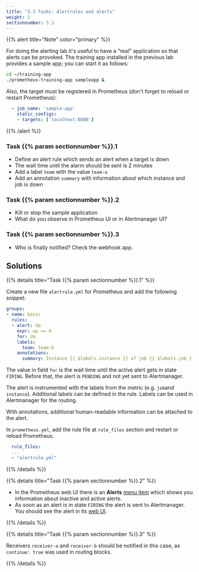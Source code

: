 ```yaml
---
title: "3.3 Tasks: Alertrules and alerts"
weight: 2
sectionnumber: 3.3
---
```


{{% alert title="Note" color="primary" %}}

For doing the alerting lab it's useful to have a "real" application so that alerts can be provoked. The training app installed in the previous lab provides a sample app; you can start it as follows:

```bash
cd ~/training-app
./prometheus-training-app sampleapp &
```

Also, the target must be registered in Prometheus (don't forget to reload or restart Prometheus):

```yaml
  - job_name: 'sample-app'
    static_configs:
    - targets: ['localhost:8080']
```

{{% /alert %}}

### Task {{% param sectionnumber %}}.1

* Define an alert rule which sends an alert when a target is down
* The wait time until the alarm should be sent is 2 minutes
* Add a label `team` with the value `team-a`
* Add an annotation `summary` with information about which instance and job is down

### Task {{% param sectionnumber %}}.2

* Kill or stop the sample application
* What do you observe in Prometheus UI or in Alertmanager UI?

### Task {{% param sectionnumber %}}.3

* Who is finally notified? Check the webhook app.

## Solutions

{{% details title="Task {{% param sectionnumber %}}.1" %}}

Create a new file `alertrule.yml` for Prometheus and add the following snippet:

```yaml
groups:
- name: basic
  rules:
  - alert: Up
    expr: up == 0
    for: 2m
    labels:
      team: team-b
    annotations:
      summary: Instance {{ $labels.instance }} of job {{ $labels.job }} is down
```

The value in field `for` is the wait time until the active alert gets in state `FIRING`. Before that, the alert is `PENDING` and not yet sent to Alertmanager.

The alert is instrumented with the labels from the metric (e.g. `job`and `instance`). Additional labels can be defined in the rule. Labels can be used in Alertmanager for the routing.

With annotations, additional human-readable information can be attached to the alert.

In `prometheus.yml`, add the rule file at `rule_files` section and restart or reload Prometheus.

```yaml
  rule_files:
  ...
  - "alertrule.yml"
```
{{% /details %}}

{{% details title="Task {{% param sectionnumber %}}.2" %}}

* In the Prometheus web UI there is an **Alerts** [menu item](http://localhost:9090/alerts) which shows you information about inactive and active alerts.
* As soon as an alert is in state `FIRING` the alert is sent to Alertmanager. You should see the alert in its [web UI](http://localhost:9093).

{{% /details %}}

{{% details title="Task {{% param sectionnumber %}}.3" %}}

Receivers `receiver-a` and `receiver-b` should be notified in this case, as `continue: true` was used in routing blocks.

{{% /details %}}
